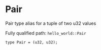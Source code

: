 # Pair

Pair type alias for a tuple of two u32 values


Fully qualified path: `hello_world::Pair`

```cairo
type Pair = (u32, u32);
```

